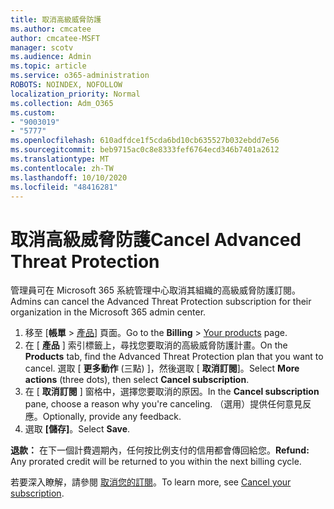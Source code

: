 ```yaml
---
title: 取消高級威脅防護
ms.author: cmcatee
author: cmcatee-MSFT
manager: scotv
ms.audience: Admin
ms.topic: article
ms.service: o365-administration
ROBOTS: NOINDEX, NOFOLLOW
localization_priority: Normal
ms.collection: Adm_O365
ms.custom:
- "9003019"
- "5777"
ms.openlocfilehash: 610adfdce1f5cda6bd10cb635527b032ebdd7e56
ms.sourcegitcommit: beb9715ac0c8e8333fef6764ecd346b7401a2612
ms.translationtype: MT
ms.contentlocale: zh-TW
ms.lasthandoff: 10/10/2020
ms.locfileid: "48416281"
---
```

# <a name="cancel-advanced-threat-protection"></a><span data-ttu-id="fce01-102">取消高級威脅防護</span><span class="sxs-lookup"><span data-stu-id="fce01-102">Cancel Advanced Threat Protection</span></span>

<span data-ttu-id="fce01-103">管理員可在 Microsoft 365 系統管理中心取消其組織的高級威脅防護訂閱。</span><span class="sxs-lookup"><span data-stu-id="fce01-103">Admins can cancel the Advanced Threat Protection subscription for their organization in the Microsoft 365 admin center.</span></span>

1. <span data-ttu-id="fce01-104">移至 [**帳單**  >  [產品](https://go.microsoft.com/fwlink/p/?linkid=842054)] 頁面。</span><span class="sxs-lookup"><span data-stu-id="fce01-104">Go to the  **Billing** > [Your products](https://go.microsoft.com/fwlink/p/?linkid=842054) page.</span></span>
2. <span data-ttu-id="fce01-105">在 [ **產品** ] 索引標籤上，尋找您要取消的高級威脅防護計畫。</span><span class="sxs-lookup"><span data-stu-id="fce01-105">On the **Products** tab, find the Advanced Threat Protection plan that you want to cancel.</span></span> <span data-ttu-id="fce01-106">選取 [ **更多動作** (三點) ]，然後選取 [ **取消訂閱**]。</span><span class="sxs-lookup"><span data-stu-id="fce01-106">Select **More actions** (three dots), then select **Cancel subscription**.</span></span>
3. <span data-ttu-id="fce01-107">在 [ **取消訂閱** ] 窗格中，選擇您要取消的原因。</span><span class="sxs-lookup"><span data-stu-id="fce01-107">In the **Cancel subscription** pane, choose a reason why you're canceling.</span></span> <span data-ttu-id="fce01-108">（選用）提供任何意見反應。</span><span class="sxs-lookup"><span data-stu-id="fce01-108">Optionally, provide any feedback.</span></span>
4. <span data-ttu-id="fce01-109">選取 **[儲存]**。</span><span class="sxs-lookup"><span data-stu-id="fce01-109">Select **Save**.</span></span>

<span data-ttu-id="fce01-110">**退款：** 在下一個計費週期內，任何按比例支付的信用都會傳回給您。</span><span class="sxs-lookup"><span data-stu-id="fce01-110">**Refund:** Any prorated credit will be returned to you within the next billing cycle.</span></span>

<span data-ttu-id="fce01-111">若要深入瞭解，請參閱 [取消您的訂閱](https://docs.microsoft.com/microsoft-365/commerce/subscriptions/cancel-your-subscription)。</span><span class="sxs-lookup"><span data-stu-id="fce01-111">To learn more, see [Cancel your subscription](https://docs.microsoft.com/microsoft-365/commerce/subscriptions/cancel-your-subscription).</span></span>